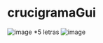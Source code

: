 # crucigramaGui

![image](https://github.com/user-attachments/assets/a671e285-6bb6-48cf-93a0-d7717ea17e84)
*5 letras
![image](https://github.com/user-attachments/assets/b59df0f2-008c-4158-b372-648ef067c283)

